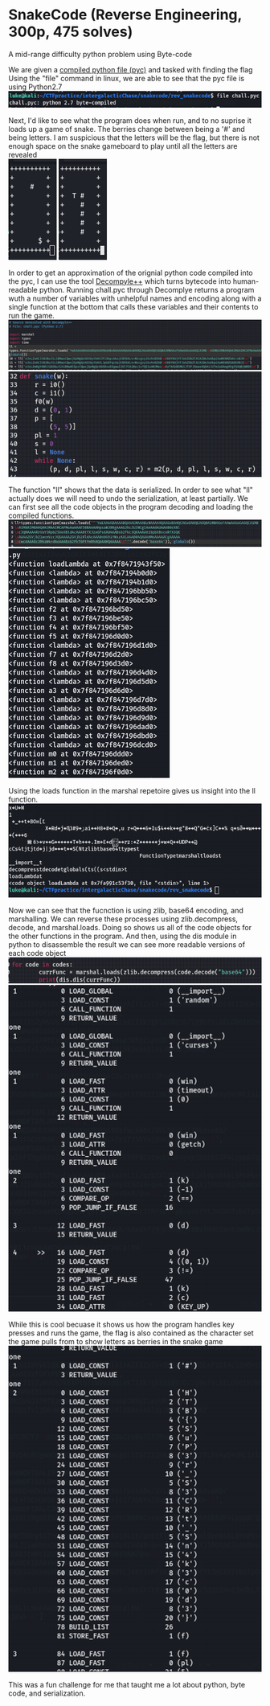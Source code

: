 # SnakeCode (Reverse Engineering, 300p, 475 solves)

A mid-range difficulty python problem using Byte-code

We are given a [compiled python file (pyc)](chall.pyc) and tasked with finding the flag
Using the "file" command in linux, we are able to see that the pyc file is using Python2.7  
![Figure 1](FileRecon.png)

Next, I'd like to see what the program does when run, and to no suprise it loads up a game of snake. The berries change between being a '#' and being letters. I am suspicious that the letters will be the flag, but there is not enough space on the snake gameboard to play until all the letters are revealed  
![Figure 2](GameBuffer.png)
![Figure 3](GameAnswer.png)

In order to get an approximation of the orignial python code compiled into the pyc, I can use the tool [Decompyle++](https://gist.github.com/dpogue/1231382) which turns bytecode into human-readable python. Running chall.pyc through Decomplye returns a program wuth a number of variables with unhelpful names and encoding along with a single function at the bottom that calls these variables and their contents to run the game.  
![Figure 4](DecompyleResult.png)  
![Figure 5](BytecodeMain.png)  

The function "ll" shows that the data is serialized. In order to see what "ll" actually does we will need to undo the serialization, at least partially. We can first see all the code objects in the program decoding and loading the compiled functions.
![lateAdd1](ViewCodeObjects.png)  
![lateAdd2](ViewCodeObjectsResult.png)

Using the loads function in the marshal repetoire gives us insight into the ll function.  
![Figure 6](DecipherClues.png)

Now we can see that the fucnction is using zlib, base64 encoding, and marshalling. We can reverse these processes using zlib.decompress, decode, and marshal.loads. Doing so shows us all of the code objects for the other functions in the program. And then, using the dis module in python to disassemble the result we can see more readable versions of each code object  
![Figure 8](UseDisForHumanReadable.png)  
![Figure 9](DisResult.png)

While this is cool becuase it shows us how the program handles key presses and runs the game, the flag is also contained as the character set the game pulls from to show letters as berries in the snake game  
![Figure 10](Flag.png)  

This was a fun challenge for me that taught me a lot about python, byte code, and serialization.
